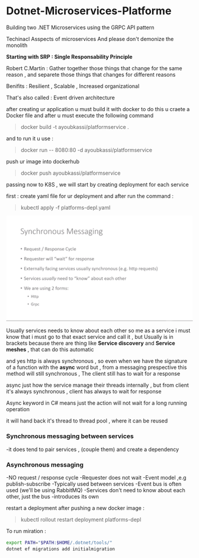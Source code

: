 # Dotnet-Microservices-Platforme

Building two .NET Microservices using the GRPC API pattern

Techinacl Asspects of microservices
And please don't demonize the monolith

**Starting with SRP : Single Responsability Principle**

Robert C.Martin : Gather together those things that change for the same reason , and separete those things that changes for different reasons

Benifits : Resilient , Scalable , Increased organizational

That's also called : Event driven architecture

after creating ur application u must build it with docker to do this u craete a Docker file and after u must execute the following command

> docker build -t ayoubkassi/platformservice .

and to run it u use :

> docker run -- 8080:80 -d ayoubkassi/platformservice

push ur image into dockerhub

> docker push ayoubkassi/platformservice

passing now to K8S , we will start by creating deployment for each service

first : create yaml file for ur deployment and after run the command :

> kubectl apply -f platforms-depl.yaml

![alt](./assets/synchonous-messaging.png)

Usually services needs to know about each other so me as a service i must know that i must go to that exact service and call it , but Usually is in brackets
because there are thing like **Service discovery** and **Service meshes** , that can do this automatic

and yes http is always synchronous , so even when we have the signature of a function with the **async** word but , from a messaging prespective this method will still synchronous , The client still has to wait for a response

async just how the service manage their threads internally , but from client it's always synchronous , client has always to wait for response

Async keyword in C# means just the action will not wait for a long running operation

it will hand back it's thread to thread pool , where it can be reused

### Synchronous messaging between services

-it does tend to pair services , (couple them) and create a dependency

### Asynchronous messaging

-NO request / response cycle
-Requester does not wait
-Event model ,e.g publish-subscribe
-Typically used between services
-Event bus is often used (we'll be using RabbitMQ)
-Services don't need to know about each other, just the bus
-introduces its own

restart a deployment after pushing a new docker image :

> kubectl rollout restart deployment platforms-depl

To run miration :

```bash
export PATH="$PATH:$HOME/.dotnet/tools/"
dotnet ef migrations add initialmigration
```
